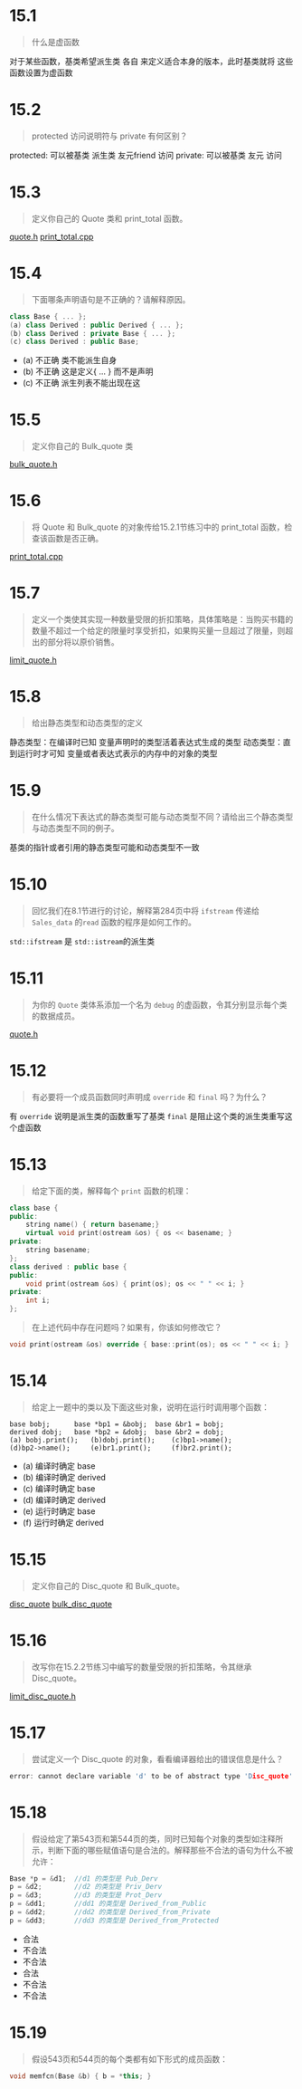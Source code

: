 # 15.1 
> 什么是虚函数

对于某些函数，基类希望派生类 各自 来定义适合本身的版本，此时基类就将 这些函数设置为虚函数

# 15.2 
> protected 访问说明符与 private 有何区别？

protected: 可以被基类 派生类 友元friend 访问
private: 可以被基类 友元 访问

# 15.3
> 定义你自己的 Quote 类和 print_total 函数。

[quote.h](./quote.h)  [print_total.cpp](./print_total.cpp)

# 15.4
> 下面哪条声明语句是不正确的？请解释原因。

~~~C++
class Base { ... };
(a) class Derived : public Derived { ... };
(b) class Derived : private Base { ... };
(c) class Derived : public Base;
~~~

* (a) 不正确 类不能派生自身
* (b) 不正确 这是定义{ ... } 而不是声明
* (c) 不正确 派生列表不能出现在这

# 15.5
> 定义你自己的 Bulk_quote 类

[bulk_quote.h](./bulk_quote.h)

# 15.6
> 将 Quote 和 Bulk_quote 的对象传给15.2.1节练习中的 print_total 函数，检查该函数是否正确。

[print_total.cpp](./print_total.cpp)

# 15.7
> 定义一个类使其实现一种数量受限的折扣策略，具体策略是：当购买书籍的数量不超过一个给定的限量时享受折扣，如果购买量一旦超过了限量，则超出的部分将以原价销售。

[limit_quote.h](./limit_quote.h)

# 15.8
> 给出静态类型和动态类型的定义

静态类型：在编译时已知 变量声明时的类型活着表达式生成的类型
动态类型：直到运行时才可知 变量或者表达式表示的内存中的对象的类型

# 15.9
> 在什么情况下表达式的静态类型可能与动态类型不同？请给出三个静态类型与动态类型不同的例子。

基类的指针或者引用的静态类型可能和动态类型不一致

# 15.10
> 回忆我们在8.1节进行的讨论，解释第284页中将 `ifstream` 传递给 `Sales_data` 的`read` 函数的程序是如何工作的。

`std::ifstream` 是 `std::istream`的派生类

# 15.11
> 为你的 `Quote` 类体系添加一个名为 `debug` 的虚函数，令其分别显示每个类的数据成员。

[quote.h](./quote.h)

# 15.12
> 有必要将一个成员函数同时声明成 `override` 和 `final` 吗？为什么？

有 `override` 说明是派生类的函数重写了基类 `final` 是阻止这个类的派生类重写这个虚函数

# 15.13
> 给定下面的类，解释每个 `print` 函数的机理：
```C++
class base {
public:
	string name() { return basename;}
	virtual void print(ostream &os) { os << basename; }
private:
	string basename;
};
class derived : public base {
public:
	void print(ostream &os) { print(os); os << " " << i; }
private:
	int i;
};
```
> 在上述代码中存在问题吗？如果有，你该如何修改它？
```C++
void print(ostream &os) override { base::print(os); os << " " << i; }
```

# 15.14
> 给定上一题中的类以及下面这些对象，说明在运行时调用哪个函数：

```
base bobj; 		base *bp1 = &bobj; 	base &br1 = bobj;
derived dobj; 	base *bp2 = &dobj; 	base &br2 = dobj;
(a) bobj.print();	(b)dobj.print();	(c)bp1->name();
(d)bp2->name();		(e)br1.print();		(f)br2.print();
```

* (a) 编译时确定 base
* (b) 编译时确定 derived
* (c) 编译时确定 base
* (d) 编译时确定 derived
* (e) 运行时确定 base
* (f) 运行时确定 derived

# 15.15
> 定义你自己的 Disc_quote 和 Bulk_quote。

[disc_quote](./disc_quote.h) [bulk_disc_quote](./bulk_disc_quote.h)

# 15.16
> 改写你在15.2.2节练习中编写的数量受限的折扣策略，令其继承 Disc_quote。

[limit_disc_quote.h](./limit_disc_quote.h)

# 15.17
> 尝试定义一个 Disc_quote 的对象，看看编译器给出的错误信息是什么？

```C++
error: cannot declare variable 'd' to be of abstract type 'Disc_quote': Disc_quote d;
```

# 15.18
> 假设给定了第543页和第544页的类，同时已知每个对象的类型如注释所示，判断下面的哪些赋值语句是合法的。解释那些不合法的语句为什么不被允许：

```C++
Base *p = &d1;  //d1 的类型是 Pub_Derv
p = &d2;		//d2 的类型是 Priv_Derv
p = &d3;		//d3 的类型是 Prot_Derv
p = &dd1;		//dd1 的类型是 Derived_from_Public	
p = &dd2;		//dd2 的类型是 Derived_from_Private
p = &dd3;		//dd3 的类型是 Derived_from_Protected
```

* 合法
* 不合法
* 不合法
* 合法
* 不合法
* 不合法

# 15.19
> 假设543页和544页的每个类都有如下形式的成员函数：

```C++
void memfcn(Base &b) { b = *this; }
```
